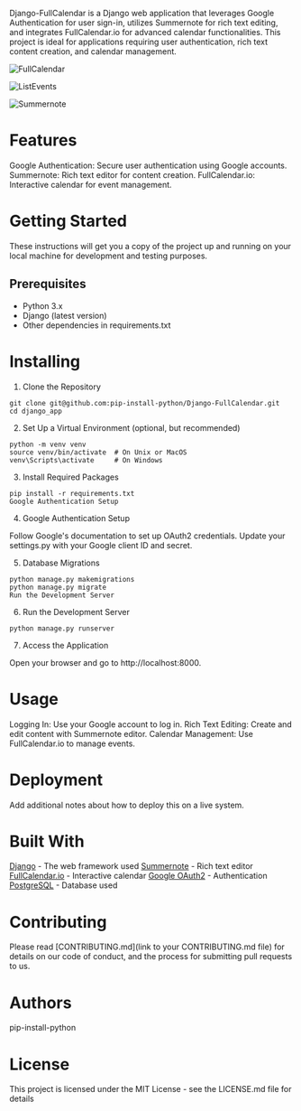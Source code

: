 Django-FullCalendar is a Django web application that leverages Google Authentication for user sign-in, utilizes Summernote for rich text editing, and integrates FullCalendar.io for advanced calendar functionalities. This project is ideal for applications requiring user authentication, rich text content creation, and calendar management.

![FullCalendar](https://cdn.discordapp.com/attachments/419291925322006528/1199563231551819786/image.png?ex=65c2ff51&is=65b08a51&hm=c4281aed50ca8388df64b3fd81b9861d8138d7ca453b4d504c1c4111df51608a& "FullCalendar")

![ListEvents](https://cdn.discordapp.com/attachments/419291925322006528/1199563344928067624/image.png?ex=65c2ff6c&is=65b08a6c&hm=6ee919f900532b7201b3a88272993cd06a0e6babcf39472cb8d203797c01d62d& "ListEvents")

![Summernote](https://cdn.discordapp.com/attachments/419291925322006528/1199563643453456414/image.png?ex=65c2ffb3&is=65b08ab3&hm=2de640428e6bdc96797d4e402d0a05b9683ff47106ca906e8dca009d05748fb9& "Summernote")
# Features
Google Authentication: Secure user authentication using Google accounts.
Summernote: Rich text editor for content creation.
FullCalendar.io: Interactive calendar for event management.
# Getting Started
These instructions will get you a copy of the project up and running on your local machine for development and testing purposes.

## Prerequisites
- Python 3.x
- Django (latest version)
- Other dependencies in requirements.txt

# Installing
1. Clone the Repository
```
git clone git@github.com:pip-install-python/Django-FullCalendar.git
cd django_app
```
2. Set Up a Virtual Environment (optional, but recommended)
```
python -m venv venv
source venv/bin/activate  # On Unix or MacOS
venv\Scripts\activate     # On Windows
```
3. Install Required Packages
```
pip install -r requirements.txt
Google Authentication Setup
```
4. Google Authentication Setup

Follow Google's documentation to set up OAuth2 credentials.
Update your settings.py with your Google client ID and secret.

5. Database Migrations
```
python manage.py makemigrations
python manage.py migrate
Run the Development Server
```
6. Run the Development Server
```
python manage.py runserver
```
7. Access the Application

Open your browser and go to http://localhost:8000.
# Usage
Logging In: Use your Google account to log in.
Rich Text Editing: Create and edit content with Summernote editor.
Calendar Management: Use FullCalendar.io to manage events.
# Deployment
Add additional notes about how to deploy this on a live system.

# Built With
[Django](https://www.djangoproject.com/) - The web framework used
[Summernote](https://summernote.org/) - Rich text editor
[FullCalendar.io](https://fullcalendar.io/) - Interactive calendar
[Google OAuth2](https://github.com/googleapis/google-api-python-client/tree/main) - Authentication
[PostgreSQL](https://www.postgresql.org/) - Database used
# Contributing
Please read [CONTRIBUTING.md](link to your CONTRIBUTING.md file) for details on our code of conduct, and the process for submitting pull requests to us.

# Authors
pip-install-python

# License
This project is licensed under the MIT License - see the LICENSE.md file for details

